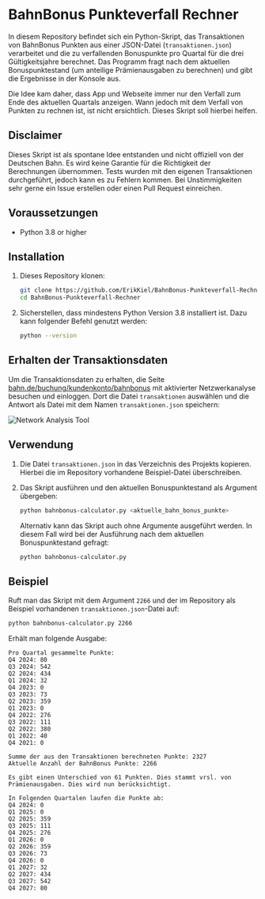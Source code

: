 # BahnBonus Punkteverfall Rechner

In diesem Repository befindet sich ein Python-Skript, das Transaktionen von BahnBonus Punkten aus einer JSON-Datei (`transaktionen.json`) verarbeitet und die zu verfallenden Bonuspunkte pro Quartal für die drei Gültigkeitsjahre berechnet. Das Programm fragt nach dem aktuellen Bonuspunktestand (um anteilige Prämienausgaben zu berechnen) und gibt die Ergebnisse in der Konsole aus.

Die Idee kam daher, dass App und Webseite immer nur den Verfall zum Ende des aktuellen Quartals anzeigen. Wann jedoch mit dem Verfall von Punkten zu rechnen ist, ist nicht ersichtlich. Dieses Skript soll hierbei helfen.

## Disclaimer

Dieses Skript ist als spontane Idee entstanden und nicht offiziell von der Deutschen Bahn. Es wird keine Garantie für die Richtigkeit der Berechnungen übernommen. Tests wurden mit den eigenen Transaktionen durchgeführt, jedoch kann es zu Fehlern kommen. Bei Unstimmigkeiten sehr gerne ein Issue erstellen oder einen Pull Request einreichen.

## Voraussetzungen

- Python 3.8 or higher

## Installation

1. Dieses Repository klonen:
    ```sh
    git clone https://github.com/ErikKiel/BahnBonus-Punkteverfall-Rechner.git
    cd BahnBonus-Punkteverfall-Rechner
    ```

2. Sicherstellen, dass mindestens Python Version 3.8 installiert ist. Dazu kann folgender Befehl genutzt werden:
    ```sh
    python --version
    ```
   
## Erhalten der Transaktionsdaten
Um die Transaktionsdaten zu erhalten, die Seite [bahn.de/buchung/kundenkonto/bahnbonus](https://www.bahn.de/buchung/kundenkonto/bahnbonus) mit aktivierter Netzwerkanalyse besuchen und einloggen. Dort die Datei `transaktionen` auswählen und die Antwort als Datei mit dem Namen `transaktionen.json` speichern:

![Network Analysis Tool](Images/ScreenshotBahnAccount.png)

## Verwendung

1. Die Datei `transaktionen.json` in das Verzeichnis des Projekts kopieren. Hierbei die im Repository vorhandene Beispiel-Datei überschreiben.

2. Das Skript ausführen und den aktuellen Bonuspunktestand als Argument übergeben:
    ```sh
    python bahnbonus-calculator.py <aktuelle_bahn_bonus_punkte>
    ```

    Alternativ kann das Skript auch ohne Argumente ausgeführt werden. In diesem Fall wird bei der Ausführung nach dem aktuellen Bonuspunktestand gefragt:
    ```sh
    python bahnbonus-calculator.py
    ```

## Beispiel
Ruft man das Skript mit dem Argument `2266` und der im Repository als Beispiel vorhandenen `transaktionen.json`-Datei auf:
   ```sh
   python bahnbonus-calculator.py 2266
   ```
Erhält man folgende Ausgabe:
```
Pro Quartal gesammelte Punkte:
Q4 2024: 80
Q3 2024: 542
Q2 2024: 434
Q1 2024: 32
Q4 2023: 0
Q3 2023: 73
Q2 2023: 359
Q1 2023: 0
Q4 2022: 276
Q3 2022: 111
Q2 2022: 380
Q1 2022: 40
Q4 2021: 0

Summe der aus den Transaktionen berechneten Punkte: 2327
Aktuelle Anzahl der BahnBonus Punkte: 2266

Es gibt einen Unterschied von 61 Punkten. Dies stammt vrsl. von Prämienausgaben. Dies wird nun berücksichtigt.

In Folgenden Quartalen laufen die Punkte ab:
Q4 2024: 0
Q1 2025: 0
Q2 2025: 359
Q3 2025: 111
Q4 2025: 276
Q1 2026: 0
Q2 2026: 359
Q3 2026: 73
Q4 2026: 0
Q1 2027: 32
Q2 2027: 434
Q3 2027: 542
Q4 2027: 80
```

